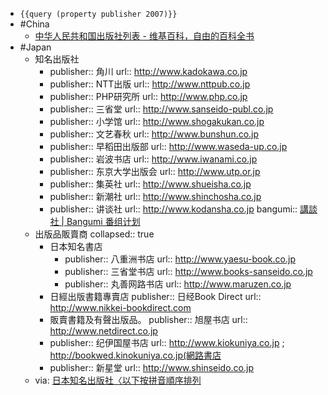 - `{{query (property publisher 2007)}}`
- #China
  - [中华人民共和国出版社列表 - 维基百科，自由的百科全书](https://zh.wikipedia.org/wiki/%E4%B8%AD%E5%8D%8E%E4%BA%BA%E6%B0%91%E5%85%B1%E5%92%8C%E5%9B%BD%E5%87%BA%E7%89%88%E7%A4%BE%E5%88%97%E8%A1%A8)
- #Japan
  - 知名出版社
    - publisher:: 角川
      url:: http://www.kadokawa.co.jp
    - publisher:: NTT出版
      url:: http://www.nttpub.co.jp
    - publisher:: PHP研究所
      url:: http://www.php.co.jp
    - publisher:: 三省堂
      url:: http://www.sanseido-publ.co.jp
    - publisher:: 小学馆
      url:: http://www.shogakukan.co.jp
    - publisher:: 文艺春秋
      url:: http://www.bunshun.co.jp
    - publisher:: 早稻田出版部
      url:: http://www.waseda-up.co.jp
    - publisher:: 岩波书店
      url:: http://www.iwanami.co.jp
    - publisher:: 东京大学出版会
      url:: http://www.utp.or.jp
    - publisher:: 集英社
      url:: http://www.shueisha.co.jp
    - publisher:: 新潮社
      url:: http://www.shinchosha.co.jp
    - publisher:: 讲谈社
      url:: http://www.kodansha.co.jp
      bangumi:: [講談社 | Bangumi 番组计划](https://bgm.tv/person/128)
  - 出版品販賣商
    collapsed:: true
    - 日本知名書店
      - publisher:: 八重洲书店
        url:: http://www.yaesu-book.co.jp
      - publisher:: 三省堂书店
        url:: http://www.books-sanseido.co.jp
      - publisher:: 丸善网路书店
        url:: http://www.maruzen.co.jp
    - 日經出版書籍專賣店
      publisher:: 日经Book Direct
      url:: http://www.nikkei-bookdirect.com
    - 販賣書籍及有聲出版品。
      publisher:: 旭屋书店
      url:: http://www.netdirect.co.jp
    - publisher:: 纪伊国屋书店
      url:: http://www.kiokuniya.co.jp ; http://bookwed.kinokuniya.co.jp(網路書店
    - publisher:: 新星堂
      url:: http://www.shinseido.co.jp
  - via: [日本知名出版社〈以下按拼音順序排列](http://w3.tpsh.tp.edu.tw/education/japan/japanese_link/P.5.htm)